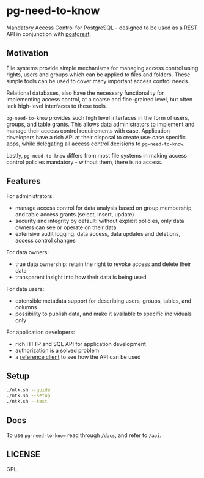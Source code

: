 # pg-need-to-know

Mandatory Access Control for PostgreSQL - designed to be used as a REST API in conjunction with [postgrest](http://postgrest.org/en/v5.1/).

## Motivation

File systems provide simple mechanisms for managing access control using rights, users and groups which can be applied to files and folders. These simple tools can be used to cover many important access control needs.

Relational databases, also have the necessary functionality for implementing access control, at a coarse and fine-grained level, but often lack high-level interfaces to these tools.

`pg-need-to-know` provides such high level interfaces in the form of users, groups, and table grants. This allows data administrators to implement and manage their access control requirements with ease. Application developers have a rich API at their disposal to create use-case specific apps, while delegating all access control decisions to `pg-need-to-know`.

Lastly, `pg-need-to-know` differs from most file systems in making access control policies mandatory - without them, there is no access.

## Features

For administrators:
- manage access control for data analysis based on group membership, and table access grants (select, insert, update)
- security and integrity by default: without explicit policies, only data owners can see or operate on their data
- extensive audit logging: data access, data updates and deletions, access control changes

For data owners:
- true data ownership: retain the right to revoke access and delete their data
- transparent insight into how their data is being used

For data users:
- extensible metadata support for describing users, groups, tables, and columns
- possibility to publish data, and make it available to specific individuals only

For application developers:
- rich HTTP and SQL API for application development
- authorization is a solved problem
- a [reference client](https://github.com/leondutoit/py-need-to-know) to see how the API can be used

## Setup

```bash
./ntk.sh --guide
./ntk.sh --setup
./ntk.sh --test
```

## Docs

To use `pg-need-to-know` read through `/docs`, and refer to `/api`.

## LICENSE

GPL.
